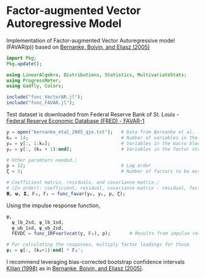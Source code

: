 # Factor-augmented Vector Autoregressive Model
Implementation of Factor-augmented Vector Autoregressive model (FAVAR(p)) based on [Bernanke, Boivin, and Eliasz (2005)](https://academic.oup.com/qje/article-abstract/120/1/387/1931468)

```julia
import Pkg;
Pkg.update();

using LinearAlgebra, Distributions, Statistics, MultivariateStats;
using ProgressMeter;
using Gadfly, Colors;

include("func_VectorAR.jl");
include("func_FAVAR.jl");
```
Test dataset is downloaded from Federal Reserve Bank of St. Louis - [Federal Reserve Economic Database (FRED) - FAVAR-1](https://research.stlouisfed.org/pdl/763)

```julia
y = open("bernanke_etal_2005_qje.txt");   # Data from Bernanke et al. (2005)
kₘ = 14;                                  # Number of variables in the main - VAR
yₘ = y[:, 1:kₘ];                          # Variables in the macro block
yₚ = y[:, (kₘ + 1):end];                  # Variables in the factor structure

# Other paramters needed.;
p = 12;                                   # Lag order
ζ = 3;                                    # Number of factors to be extracted

# Coefficient matrix, residuals, and covariance matrix.;
# (In order): coefficient, residual, covariance matrix - residual, factors, factor loadings.;
𝚩, 𝞄, 𝝨, 𝔽₁, ℾ₁ = func_favar(yₘ, yₚ, p, ζ);
```

Using the impulse response function,
```julia
ψ,
  ψ_lb_2sd, ψ_lb_1sd,
  ψ_ub_1sd, ψ_ub_2sd,
  FEVDC = func_IRFvar(vcat(y, 𝔽₁), p);       # Results from impulse responses, bootstrap CI band, and FEVDC

# For calculating the responses, multiply factor loadings for those
ψ₁ = ψ[:, (kₘ+1):end] * 𝔽₁';
````
I recommend leveraging bias-corrected bootstrap confidence intervals [Kilian (1998)](https://www.mitpressjournals.org/doi/pdf/10.1162/003465398557465) as in [Bernanke, Boivin, and Eliasz (2005)](https://academic.oup.com/qje/article-abstract/120/1/387/1931468).